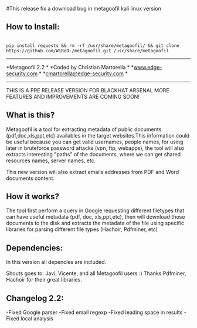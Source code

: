 #This release fix a download bug in metagoofil kali linux version

How to Install:
----------------------
<code>
pip install requests && rm -rf /usr/share/metagoofil/ && git clone https://github.com/WiReD-/metagoofil.git /usr/share/metagoofil
</code>


*************************************
*Metagoofil  2.2                    *
*Coded by Christian Martorella      *
*www.edge-security.com              *
*cmartorella@edge-security.com      *
*************************************

THIS IS A PRE RELEASE VERSION FOR BLACKHAT ARSENAL MORE FEATURES AND IMPROVEMENTS ARE COMING SOON!

What is this?
-------------

Metagoofil is a tool for extracting metadata of public documents (pdf,doc,xls,ppt,etc) availables in the target websites.This information could be useful because you can get valid usernames, people names, for using later in bruteforce password attacks (vpn, ftp, webapps), the tool will also extracts interesting "paths" of the documents, where we can get shared resources names, server names, etc.

This new version will also extract emails addresses from PDF and Word documents content.

How it works?
------------

The tool first perform a query in Google requesting different filetypes that can have useful metadata (pdf, doc, xls,ppt,etc), then will download those documents to the disk and extracts the metadata of the file using specific libraries for parsing different file types (Hachoir, Pdfminer, etc)


Dependencies:
------------
In this version all depencies are included.



Shouts goes to: Javi, Vicente, and all Metagoofil users :)
Thanks Pdfminer, Hachoir for their great libraries. 

Changelog 2.2:
--------------
-Fixed Google parser
-Fixed email regexp
-Fixed leading space in results
-Fixed local analysis